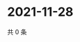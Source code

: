 # 2021-11-28

共 0 条

<!-- BEGIN WEIBO -->
<!-- 最后更新时间 Sun Nov 28 2021 10:19:19 GMT+0800 (China Standard Time) -->

<!-- END WEIBO -->
